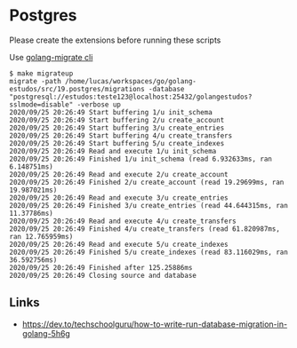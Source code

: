 # Postgres

Please create the extensions before running these scripts

Use [golang-migrate cli](https://github.com/golang-migrate/migrate#cli-usage)

```
$ make migrateup
migrate -path /home/lucas/workspaces/go/golang-estudos/src/19.postgres/migrations -database "postgresql://estudos:teste123@localhost:25432/golangestudos?sslmode=disable" -verbose up
2020/09/25 20:26:49 Start buffering 1/u init_schema
2020/09/25 20:26:49 Start buffering 2/u create_account
2020/09/25 20:26:49 Start buffering 3/u create_entries
2020/09/25 20:26:49 Start buffering 4/u create_transfers
2020/09/25 20:26:49 Start buffering 5/u create_indexes
2020/09/25 20:26:49 Read and execute 1/u init_schema
2020/09/25 20:26:49 Finished 1/u init_schema (read 6.932633ms, ran 6.148751ms)
2020/09/25 20:26:49 Read and execute 2/u create_account
2020/09/25 20:26:49 Finished 2/u create_account (read 19.29699ms, ran 19.987021ms)
2020/09/25 20:26:49 Read and execute 3/u create_entries
2020/09/25 20:26:49 Finished 3/u create_entries (read 44.644315ms, ran 11.37786ms)
2020/09/25 20:26:49 Read and execute 4/u create_transfers
2020/09/25 20:26:49 Finished 4/u create_transfers (read 61.820987ms, ran 12.765959ms)
2020/09/25 20:26:49 Read and execute 5/u create_indexes
2020/09/25 20:26:49 Finished 5/u create_indexes (read 83.116029ms, ran 36.592756ms)
2020/09/25 20:26:49 Finished after 125.25886ms
2020/09/25 20:26:49 Closing source and database

```

## Links

-   https://dev.to/techschoolguru/how-to-write-run-database-migration-in-golang-5h6g
